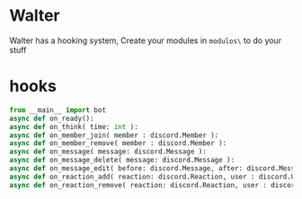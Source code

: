 # Walter

Walter has a hooking system, Create your modules in ``modulos\`` to do your stuff

# hooks

```python
from __main__ import bot
async def on_ready():
async def on_think( time: int ):
async def on_member_join( member : discord.Member ):
async def on_member_remove( member : discord.Member ):
async def on_message( message: discord.Message ):
async def on_message_delete( message: discord.Message ):
async def on_message_edit( before: discord.Message, after: discord.Message ):
async def on_reaction_add( reaction: discord.Reaction, user : discord.User ):
async def on_reaction_remove( reaction: discord.Reaction, user : discord.User ):
```
